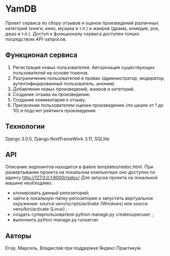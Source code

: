 # YamDB
Проект сервиса по сбору отзывов и оценок произведений различных категорий (книги, кино, музыка и т.п.) и жанров (драма, комедия, рок, джаз и т.п.).
Доступ к функционалу сервиса доступен только посредством API-запросов.

## Функционал сервиса
1. Регистрация новых пользователей. Авторизация существующих пользователей на основе токенов.
2. Разграничение пользователей в правах (администратор, модератор, аутентифицированный пользователь, аноним).
3. Добавление новых произведений, жанров и категорий.
4. Создание отзыва на произведение.
5. Создание комментария к отзыву.
6. Присвоение пользователем оценки произведению (по шкале от 1 до 10) и подсчет рейтинга произведения.

## Технологии
Django 3.0.5, Django RestFrameWork 3.11, SQLlite

## API
Описание эндпоинтов находится в файле templates/redoc.html.
При развертывании проекта на локальном компьютере оно доступно по адресу http://127.0.0.1:8000/redoc/
Для запуска проекта на локальной машине необходимо:
- клонировать данный репозиторий;
- зайти в локальную папку репозитория и запустить виртуальное окружение: source venv/scripts/activate (Windows) или source venv/bin/activate (Linux) ;
- создать суперпользователя python manage.py createsuperuser ;
- выполнить python manage.py runserver 

## Авторы
Егор, Марсель, Владислав при поддержке Яндекс.Практикум.

